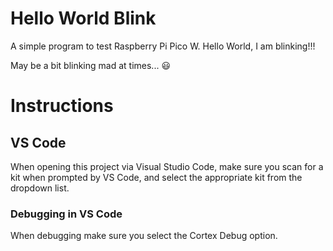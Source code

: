 # Hello World Blink
A simple program to test Raspberry Pi Pico W.  Hello World, I am blinking!!!

May be a bit blinking mad at times... :smiley:

# Instructions
## VS Code
When opening this project via Visual Studio Code, make sure you scan for a kit when prompted by VS Code, and select the appropriate kit from the dropdown list.

### Debugging in VS Code
When debugging make sure you select the Cortex Debug option.
